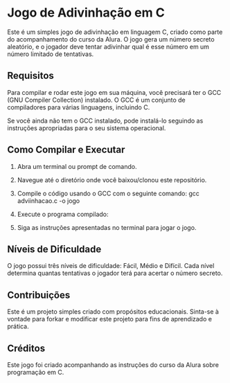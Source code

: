 # Jogo de Adivinhação em C

Este é um simples jogo de adivinhação em linguagem C, criado como parte do acompanhamento do curso da Alura. O jogo gera um número secreto aleatório, e o jogador deve tentar adivinhar qual é esse número em um número limitado de tentativas.

## Requisitos

Para compilar e rodar este jogo em sua máquina, você precisará ter o GCC (GNU Compiler Collection) instalado. O GCC é um conjunto de compiladores para várias linguagens, incluindo C.

Se você ainda não tem o GCC instalado, pode instalá-lo seguindo as instruções apropriadas para o seu sistema operacional.

## Como Compilar e Executar

1. Abra um terminal ou prompt de comando.

2. Navegue até o diretório onde você baixou/clonou este repositório.

3. Compile o código usando o GCC com o seguinte comando:
gcc adviinhacao.c -o jogo

4. Execute o programa compilado:

5. Siga as instruções apresentadas no terminal para jogar o jogo.

## Níveis de Dificuldade

O jogo possui três níveis de dificuldade: Fácil, Médio e Difícil. Cada nível determina quantas tentativas o jogador terá para acertar o número secreto.

## Contribuições

Este é um projeto simples criado com propósitos educacionais. Sinta-se à vontade para forkar e modificar este projeto para fins de aprendizado e prática.

## Créditos

Este jogo foi criado acompanhando as instruções do curso da Alura sobre programação em C.
